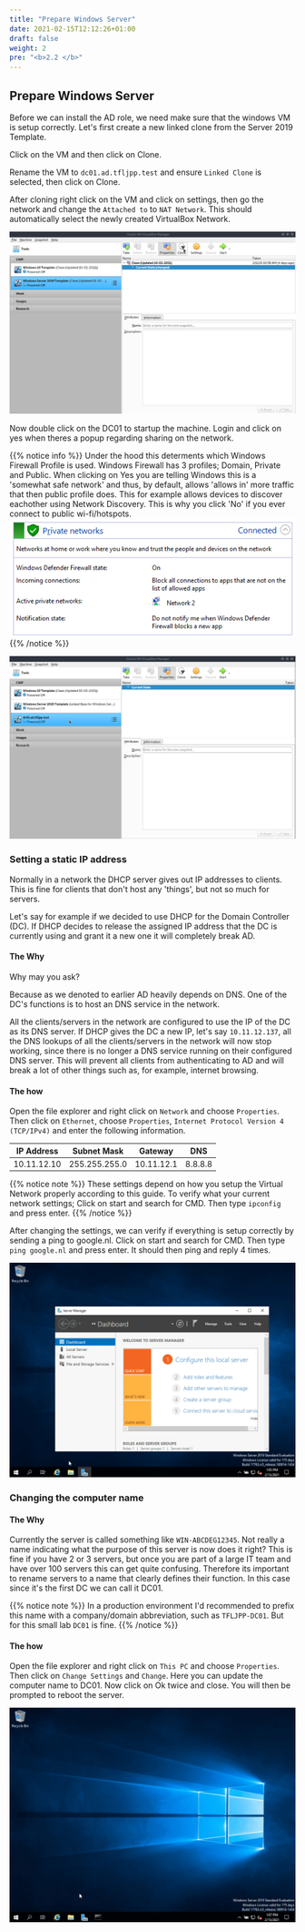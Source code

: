 ```yaml
---
title: "Prepare Windows Server"
date: 2021-02-15T12:12:26+01:00
draft: false
weight: 2
pre: "<b>2.2 </b>"
---
```


## Prepare Windows Server

Before we can install the AD role, we need make sure that the windows VM is setup correctly. Let's first create a new linked clone from the Server 2019 Template.

Click on the VM and then click on Clone.

Rename the VM to `dc01.ad.tfljpp.test` and ensure `Linked Clone` is selected, then click on Clone.

After cloning right click on the VM and click on settings, then go the network and change the `Attached to` to `NAT Network`. This should automatically select the newly created VirtualBox Network.

![](pdc_machine.gif)

Now double click on the DC01 to startup the machine. Login and click on yes when theres a popup regarding sharing on the network.

{{% notice info %}}
Under the hood this determents which Windows Firewall Profile is used. Windows Firewall has 3 profiles; Domain, Private and Public. When clicking on Yes you are telling Windows this is a 'somewhat safe network' and thus, by default, allows 'allows in' more traffic that then public profile does. This for example allows devices to discover eachother using Network Discovery. This is why you click 'No' if you ever connect to public wi-fi/hotspots.
![](network_type.png)
{{% /notice %}}

![](boot_and_logon.gif)

### Setting a static IP address

Normally in a network the DHCP server gives out IP addresses to clients. This is fine for clients that don't host any 'things', but not so much for servers.

Let's say for example if we decided to use DHCP for the Domain Controller (DC). If DHCP decides to release the assigned IP address that the DC is currently using and grant it a new one it will completely break AD.

#### The Why

Why may you ask?

Because as we denoted to earlier AD heavily depends on DNS. One of the DC's functions is to host an DNS service in the network.

All the clients/servers in the network are configured to use the IP of the DC as its DNS server. If DHCP gives the DC a new IP, let's say `10.11.12.137`, all the DNS lookups of all the clients/servers in the network will now stop working, since there is no longer a DNS service running on their configured DNS server. This will prevent all clients from authenticating to AD and will break a lot of other things such as, for example, internet browsing.

#### The how

Open the file explorer and right click on `Network` and choose `Properties`.
Then click on `Ethernet`, choose `Properties`, `Internet Protocol Version 4 (TCP/IPv4)` and enter the following information.

| IP Address  | Subnet Mask   | Gateway    | DNS     |
| ----------- | ------------- | ---------- | ------- |
| 10.11.12.10 | 255.255.255.0 | 10.11.12.1 | 8.8.8.8 |

{{% notice note %}}
These settings depend on how you setup the Virtual Network properly according to this guide. To verify what your current network settings; Click on start and search for CMD. Then type `ipconfig` and press enter.
{{% /notice %}}

After changing the settings, we can verify if everything is setup correctly by sending a ping to google.nl.
Click on start and search for CMD. Then type `ping google.nl` and press enter. It should then ping and reply 4 times.

![](static_ip.gif)

### Changing the computer name

#### The Why

Currently the server is called something like `WIN-ABCDEG12345`. Not really a name indicating what the purpose of this server is now does it right? This is fine if you have 2 or 3 servers, but once you are part of a large IT team and have over 100 servers this can get quite confusing. Therefore its important to rename servers to a name that clearly defines their function.
In this case since it's the first DC we can call it DC01.

{{% notice note %}}
In a production environment I'd recommended to prefix this name with a company/domain abbreviation, such as `TFLJPP-DC01`. But for this small lab `DC01` is fine.
{{% /notice %}}

#### The how

Open the file explorer and right click on `This PC` and choose `Properties`. Then click on `Change Settings` and `Change`. Here you can update the computer name to DC01. Now click on Ok twice and close. You will then be prompted to reboot the server.

![](change_computer_name.gif)
